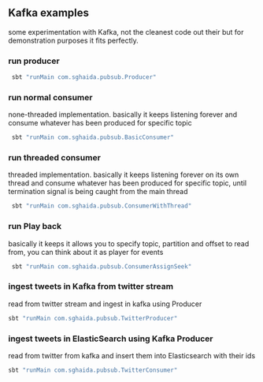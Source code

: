 ## Kafka examples
some experimentation with Kafka, not the cleanest code out their but for demonstration purposes it fits perfectly.

### run producer
```bash
 sbt "runMain com.sghaida.pubsub.Producer"
```

### run normal consumer
none-threaded implementation. basically it keeps listening forever and consume whatever has been produced for specific topic

```bash
 sbt "runMain com.sghaida.pubsub.BasicConsumer"
```

### run threaded consumer
threaded implementation. basically it keeps listening forever on its own thread and consume whatever has been produced for specific topic,
until termination signal is being caught from the main thread

```bash
 sbt "runMain com.sghaida.pubsub.ConsumerWithThread"
```

### run Play back
basically it keeps it allows you to specify topic, partition and offset to read from, you can think about it as player for events

```bash
 sbt "runMain com.sghaida.pubsub.ConsumerAssignSeek"
```

### ingest tweets in Kafka from twitter stream
read from twitter stream and ingest in kafka using Producer
```bash
sbt "runMain com.sghaida.pubsub.TwitterProducer"
```

### ingest tweets in ElasticSearch using Kafka Producer
read from twitter from kafka and insert them into Elasticsearch with their ids
```bash
sbt "runMain com.sghaida.pubsub.TwitterConsumer"
```